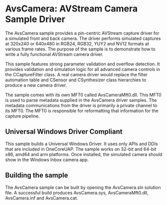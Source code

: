 <!---
    name: AvsCamera - AVStream Camera Sample Driver
    platform: WDM
    language: cpp
    category: Camera AVStream
    description: Provides a pin-centric AVStream capture driver for a simulated front and back camera that performs simulated captures at 320x240 or 640x480 in RGB24, RGB32, YUY2 and NV12 formats at various frame rates.
    samplefwlink: http://go.microsoft.com/fwlink/p/?LinkId=620184
--->

AvsCamera: AVStream Camera Sample Driver 
========================================
The AvsCamera sample provides a pin-centric AVStream capture driver for a simulated front and back camera. The driver performs simulated captures at 320x240 or 640x480 in RGB24, RGB32, YUY2 and NV12 formats at various frame rates. The purpose of the sample is to demonstrate how to write a fully functional AVStream camera driver. 

This sample features strong parameter validation and overflow detection.  It provides validation and simulation logic for all advanced camera controls in the CCaptureFilter class.  A real camera driver would replace the filter automation table and CSensor and CSynthesizer class hierarchies to produce a new camera driver.

The sample comes with its own MFT0 called AvsCameraMft0.dll.  This MFT0 is used to parse metadata supplied in the AvsCamera driver samples.  The metadata communications from the driver is primarily a private channel to its MFT0.  The MFT0 is responsible for reformatting that information for the capture pipeline.

## Universal Windows Driver Compliant
This sample builds a Universal Windows Driver. It uses only APIs and DDIs that are included in OneCoreUAP.  The sample works on 32-bit and 64-bit x86, amd64 and arm platforms.  Once installed, the simulated camera should show in the Windows Inbox camera app.

## Building the sample
The AvsCamera sample can be built by opening the AvsCamera.sln solution file. A successful build produces AvsCamera.sys, AvsCameraMft0.dll, AvsCamera.inf and AvsCamera.cat. 
